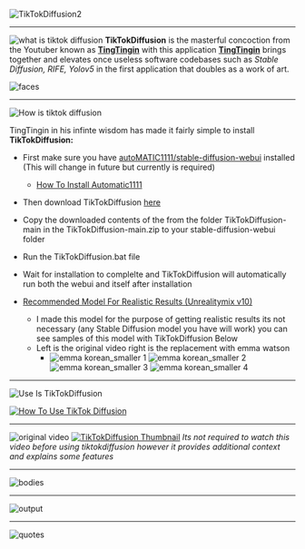 ![TikTokDiffusion2](https://user-images.githubusercontent.com/36141041/218231182-1c9562f7-4f4e-4a18-b19e-70543619c0a1.png)

---

![what is tiktok diffusion](https://user-images.githubusercontent.com/36141041/218207256-898805d8-4585-44a9-a9da-3e114ff7fd04.png)
**TikTokDiffusion** is the masterful concoction from the Youtuber known as [**TingTingin**](https://www.youtube.com/tingtingin) with this application [**TingTingin**](https://www.youtube.com/tingtingin) brings together and elevates once useless software codebases such as *Stable Diffusion, RIFE, Yolov5* in the first application that doubles as a work of art.

![faces](https://user-images.githubusercontent.com/36141041/218229029-c1df7fc5-09f2-4e27-9cfb-f98757686f00.gif)

---
![How is tiktok diffusion](https://user-images.githubusercontent.com/36141041/218224228-aabfecfb-5067-43f1-a878-02d9e8508b66.png)

TingTingin in his infinte wisdom has made it fairly simple to install **TikTokDiffusion:**

- First make sure you have [autoMATIC1111/stable-diffusion-webui](https://github.com/AUTOMATIC1111/stable-diffusion-webui) installed (This will change in future but currently is required)
  - [How To Install Automatic1111](https://www.youtube.com/watch?v=eU9D7PyE4iM)
 
- Then download TikTokDiffusion [here](https://github.com/TingTingin/TikTokDiffusion/archive/refs/heads/main.zip)
- Copy the downloaded contents of the from the folder TikTokDiffusion-main in the TikTokDiffusion-main.zip to your stable-diffusion-webui folder
- Run the TikTokDiffusion.bat file
- Wait for installation to complelte and TikTokDiffusion will automatically run both the webui and itself after installation
- [Recommended Model For Realistic Results (Unrealitymix v10)](https://civitai.com/models/12967/unrealitymix-v10)
  - I made this model for the purpose of getting realistic results its not necessary (any Stable Diffusion model you have will work) you can see samples of this model with TikTokDiffusion Below
  - Left is the original video right is the replacement with emma watson
    - ![emma korean_smaller 1](https://user-images.githubusercontent.com/36141041/221387413-4bbf98ce-57ac-4e4b-bd3d-b99fc0f1497b.gif)
![emma korean_smaller 2](https://user-images.githubusercontent.com/36141041/221387417-0b3dc844-ac15-437a-a945-bf29a5dd60f5.gif)
![emma korean_smaller 3](https://user-images.githubusercontent.com/36141041/221387419-3c02827c-0b43-43fc-a7b4-36333c422023.gif)
![emma korean_smaller 4](https://user-images.githubusercontent.com/36141041/221387572-c0db7dad-d66e-48f4-9f34-e3239b88de7b.gif)

---

![Use Is TikTokDiffusion](https://user-images.githubusercontent.com/36141041/221386875-e30f4171-293d-470f-a9d8-2de8a7c4ab68.png)

[![How To Use TikTok Diffusion](https://img.youtube.com/vi/Z55NZgxj9_0/maxresdefault.jpg)](https://www.youtube.com/watch?v=Z55NZgxj9_0)

---
![original video](https://user-images.githubusercontent.com/36141041/221386860-a7640acc-2263-48e8-b3ff-9d08ca21858c.png)
[![TikTokDiffusion Thumbnail](https://user-images.githubusercontent.com/36141041/221386897-16d11f59-024a-4ff7-bc54-740b21067204.png)](https://youtu.be/e7COUVQXx08)
*Its not required to watch this video before using tiktokdiffusion however it provides additional context and explains some features*

---

![bodies](https://user-images.githubusercontent.com/36141041/218229805-fe796780-867d-4fd0-be24-a398461cefd9.gif)

---
![output](https://user-images.githubusercontent.com/36141041/218227871-dac23658-4798-44bb-a9ec-052ca9ec3acb.gif)

---

![quotes](https://user-images.githubusercontent.com/36141041/218223544-9ac70866-5261-4cc3-b242-5168ee7c26c2.png)

